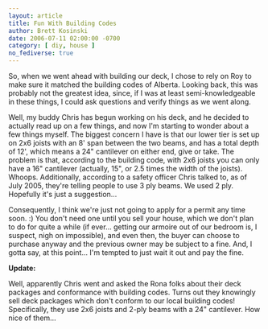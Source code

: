 ```yaml
---
layout: article
title: Fun With Building Codes
author: Brett Kosinski
date: 2006-07-11 02:00:00 -0700
category: [ diy, house ]
no_fediverse: true
---
```


So, when we went ahead with building our deck, I chose to rely on Roy to make sure it matched the building codes of Alberta.  Looking back, this was probably not the greatest idea, since, if I was at least semi-knowledgeable in these things, I could ask questions and verify things as we went along.

Well, my buddy Chris has begun working on his deck, and he decided to actually read up on a few things, and now I'm starting to wonder about a few things myself. The biggest concern I have is that our lower tier is set up on 2x6 joists with an 8' span between the two beams, and has a total depth of 12', which means a 24" cantilever on either end, give or take.  The problem is that, according to the building code, with 2x6 joists you can only have a 16" cantilever (actually, 15", or 2.5 times the width of the joists).  Whoops.  Additionally, according to a safety officer Chris talked to, as of July 2005, they're telling people to use 3 ply beams.  We used 2 ply.  Hopefully it's just a suggestion...

Consequently, I think we're just not going to apply for a permit any time soon. :)  You don't need one until you sell your house, which we don't plan to do for quite a while (if ever... getting our armoire out of our bedroom is, I suspect, nigh on impossible), and even then, the buyer can choose to purchase anyway and the previous owner may be subject to a fine.  And, I gotta say, at this point... I'm tempted to just wait it out and pay the fine.

**Update:**

Well, apparently Chris went and asked the Rona folks about their deck packages and conformance with building codes.  Turns out they knowingly sell deck packages which don't conform to our local building codes!  Specifically, they use 2x6 joists and 2-ply beams with a 24" cantilever.  How nice of them...

